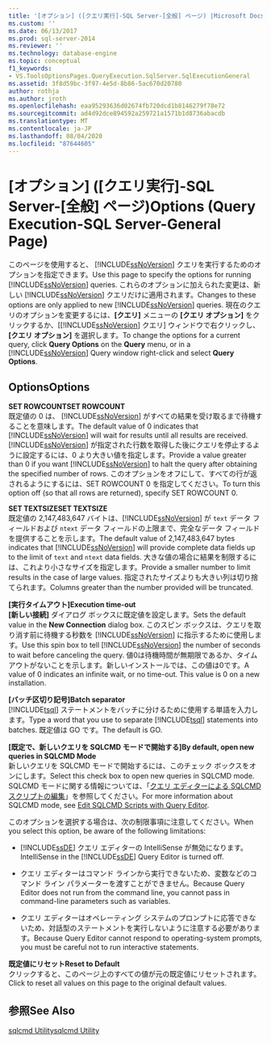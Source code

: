 ```yaml
---
title: '[オプション] ([クエリ実行]-SQL Server-[全般] ページ) |Microsoft Docs'
ms.custom: ''
ms.date: 06/13/2017
ms.prod: sql-server-2014
ms.reviewer: ''
ms.technology: database-engine
ms.topic: conceptual
f1_keywords:
- VS.ToolsOptionsPages.QueryExecution.SqlServer.SqlExecutionGeneral
ms.assetid: 3f8d59bc-3f97-4e5d-8b86-5ac670d20780
author: rothja
ms.author: jroth
ms.openlocfilehash: eaa95293636d02674fb720dcd1b8146279f78e72
ms.sourcegitcommit: ad4d92dce894592a259721a1571b1d8736abacdb
ms.translationtype: MT
ms.contentlocale: ja-JP
ms.lasthandoff: 08/04/2020
ms.locfileid: "87644605"
---
```

# <a name="options-query-execution-sql-server-general-page"></a><span data-ttu-id="d8810-102">[オプション] ([クエリ実行]-SQL Server-[全般] ページ)</span><span class="sxs-lookup"><span data-stu-id="d8810-102">Options (Query Execution-SQL Server-General Page)</span></span>
  <span data-ttu-id="d8810-103">このページを使用すると、 [!INCLUDE[ssNoVersion](../includes/ssnoversion-md.md)] クエリを実行するためのオプションを指定できます。</span><span class="sxs-lookup"><span data-stu-id="d8810-103">Use this page to specify the options for running [!INCLUDE[ssNoVersion](../includes/ssnoversion-md.md)] queries.</span></span> <span data-ttu-id="d8810-104">これらのオプションに加えられた変更は、新しい [!INCLUDE[ssNoVersion](../includes/ssnoversion-md.md)] クエリだけに適用されます。</span><span class="sxs-lookup"><span data-stu-id="d8810-104">Changes to these options are only applied to new [!INCLUDE[ssNoVersion](../includes/ssnoversion-md.md)] queries.</span></span> <span data-ttu-id="d8810-105">現在のクエリのオプションを変更するには、**[クエリ]** メニューの **[クエリ オプション]** をクリックするか、[[!INCLUDE[ssNoVersion](../includes/ssnoversion-md.md)] クエリ] ウィンドウで右クリックし、**[クエリ オプション]** を選択します。</span><span class="sxs-lookup"><span data-stu-id="d8810-105">To change the options for a current query, click **Query Options** on the **Query** menu, or in a [!INCLUDE[ssNoVersion](../includes/ssnoversion-md.md)] Query window right-click and select **Query Options**.</span></span>  
  
## <a name="options"></a><span data-ttu-id="d8810-106">Options</span><span class="sxs-lookup"><span data-stu-id="d8810-106">Options</span></span>  
 <span data-ttu-id="d8810-107">**SET ROWCOUNT**</span><span class="sxs-lookup"><span data-stu-id="d8810-107">**SET ROWCOUNT**</span></span>  
 <span data-ttu-id="d8810-108">既定値の 0 は、 [!INCLUDE[ssNoVersion](../includes/ssnoversion-md.md)] がすべての結果を受け取るまで待機することを意味します。</span><span class="sxs-lookup"><span data-stu-id="d8810-108">The default value of 0 indicates that [!INCLUDE[ssNoVersion](../includes/ssnoversion-md.md)] will wait for results until all results are received.</span></span> <span data-ttu-id="d8810-109">[!INCLUDE[ssNoVersion](../includes/ssnoversion-md.md)] が指定された行数を取得した後にクエリを停止するように設定するには、0 より大きい値を指定します。</span><span class="sxs-lookup"><span data-stu-id="d8810-109">Provide a value greater than 0 if you want [!INCLUDE[ssNoVersion](../includes/ssnoversion-md.md)] to halt the query after obtaining the specified number of rows.</span></span> <span data-ttu-id="d8810-110">このオプションをオフにして、すべての行が返されるようにするには、SET ROWCOUNT 0 を指定してください。</span><span class="sxs-lookup"><span data-stu-id="d8810-110">To turn this option off (so that all rows are returned), specify SET ROWCOUNT 0.</span></span>  
  
 <span data-ttu-id="d8810-111">**SET TEXTSIZE**</span><span class="sxs-lookup"><span data-stu-id="d8810-111">**SET TEXTSIZE**</span></span>  
 <span data-ttu-id="d8810-112">既定値の 2,147,483,647 バイトは、[!INCLUDE[ssNoVersion](../includes/ssnoversion-md.md)] が `text` データ フィールドおよび `ntext` データ フィールドの上限まで、完全なデータ フィールドを提供することを示します。</span><span class="sxs-lookup"><span data-stu-id="d8810-112">The default value of 2,147,483,647 bytes indicates that [!INCLUDE[ssNoVersion](../includes/ssnoversion-md.md)] will provide complete data fields up to the limit of `text` and `ntext` data fields.</span></span> <span data-ttu-id="d8810-113">大きな値の場合に結果を制限するには、これより小さなサイズを指定します。</span><span class="sxs-lookup"><span data-stu-id="d8810-113">Provide a smaller number to limit results in the case of large values.</span></span> <span data-ttu-id="d8810-114">指定されたサイズよりも大きい列は切り捨てられます。</span><span class="sxs-lookup"><span data-stu-id="d8810-114">Columns greater than the number provided will be truncated.</span></span>  
  
 <span data-ttu-id="d8810-115">**[実行タイムアウト]**</span><span class="sxs-lookup"><span data-stu-id="d8810-115">**Execution time-out**</span></span>  
 <span data-ttu-id="d8810-116">**[新しい接続]** ダイアログ ボックスに既定値を設定します。</span><span class="sxs-lookup"><span data-stu-id="d8810-116">Sets the default value in the **New Connection** dialog box.</span></span> <span data-ttu-id="d8810-117">このスピン ボックスは、クエリを取り消す前に待機する秒数を [!INCLUDE[ssNoVersion](../includes/ssnoversion-md.md)] に指示するために使用します。</span><span class="sxs-lookup"><span data-stu-id="d8810-117">Use this spin box to tell [!INCLUDE[ssNoVersion](../includes/ssnoversion-md.md)] the number of seconds to wait before canceling the query.</span></span> <span data-ttu-id="d8810-118">値0は待機時間が無期限であるか、タイムアウトがないことを示します。新しいインストールでは、この値は0です。</span><span class="sxs-lookup"><span data-stu-id="d8810-118">A value of 0 indicates an infinite wait, or no time-out. This value is 0 on a new installation.</span></span>  
  
 <span data-ttu-id="d8810-119">**[バッチ区切り記号]**</span><span class="sxs-lookup"><span data-stu-id="d8810-119">**Batch separator**</span></span>  
 <span data-ttu-id="d8810-120">[!INCLUDE[tsql](../includes/tsql-md.md)] ステートメントをバッチに分けるために使用する単語を入力します。</span><span class="sxs-lookup"><span data-stu-id="d8810-120">Type a word that you use to separate [!INCLUDE[tsql](../includes/tsql-md.md)] statements into batches.</span></span> <span data-ttu-id="d8810-121">既定値は GO です。</span><span class="sxs-lookup"><span data-stu-id="d8810-121">The default is GO.</span></span>  
  
 <span data-ttu-id="d8810-122">**[既定で、新しいクエリを SQLCMD モードで開始する]**</span><span class="sxs-lookup"><span data-stu-id="d8810-122">**By default, open new queries in SQLCMD Mode**</span></span>  
 <span data-ttu-id="d8810-123">新しいクエリを SQLCMD モードで開始するには、このチェック ボックスをオンにします。</span><span class="sxs-lookup"><span data-stu-id="d8810-123">Select this check box to open new queries in SQLCMD mode.</span></span> <span data-ttu-id="d8810-124">SQLCMD モードに関する情報については、「[クエリ エディターによる SQLCMD スクリプトの編集](../relational-databases/scripting/edit-sqlcmd-scripts-with-query-editor.md)」を参照してください。</span><span class="sxs-lookup"><span data-stu-id="d8810-124">For more information about SQLCMD mode, see [Edit SQLCMD Scripts with Query Editor](../relational-databases/scripting/edit-sqlcmd-scripts-with-query-editor.md).</span></span>  
  
 <span data-ttu-id="d8810-125">このオプションを選択する場合は、次の制限事項に注意してください。</span><span class="sxs-lookup"><span data-stu-id="d8810-125">When you select this option, be aware of the following limitations:</span></span>  
  
-   <span data-ttu-id="d8810-126">[!INCLUDE[ssDE](../includes/ssde-md.md)] クエリ エディターの IntelliSense が無効になります。</span><span class="sxs-lookup"><span data-stu-id="d8810-126">IntelliSense in the [!INCLUDE[ssDE](../includes/ssde-md.md)] Query Editor is turned off.</span></span>  
  
-   <span data-ttu-id="d8810-127">クエリ エディターはコマンド ラインから実行できないため、変数などのコマンド ライン パラメーターを渡すことができません。</span><span class="sxs-lookup"><span data-stu-id="d8810-127">Because Query Editor does not run from the command line, you cannot pass in command-line parameters such as variables.</span></span>  
  
-   <span data-ttu-id="d8810-128">クエリ エディターはオペレーティング システムのプロンプトに応答できないため、対話型のステートメントを実行しないように注意する必要があります。</span><span class="sxs-lookup"><span data-stu-id="d8810-128">Because Query Editor cannot respond to operating-system prompts, you must be careful not to run interactive statements.</span></span>  
  
 <span data-ttu-id="d8810-129">**既定値にリセット**</span><span class="sxs-lookup"><span data-stu-id="d8810-129">**Reset to Default**</span></span>  
 <span data-ttu-id="d8810-130">クリックすると、このページ上のすべての値が元の既定値にリセットされます。</span><span class="sxs-lookup"><span data-stu-id="d8810-130">Click to reset all values on this page to the original default values.</span></span>  
  
## <a name="see-also"></a><span data-ttu-id="d8810-131">参照</span><span class="sxs-lookup"><span data-stu-id="d8810-131">See Also</span></span>  
 [<span data-ttu-id="d8810-132">sqlcmd Utility</span><span class="sxs-lookup"><span data-stu-id="d8810-132">sqlcmd Utility</span></span>](../tools/sqlcmd-utility.md)  
  
  
